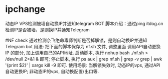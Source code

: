 # ipchange
动态IP VPS检测被墙自动换IP并通知telegram BOT
脚本介绍：通过ping itdog.cn检测IP是否被墙，是则换IP并通知Telegram

#NF check
通过检测奈飞绝命毒师判断是否掉解锁，是则自动换IP并通知Telegram bot
用法: 把下面的脚本保存为 nf.sh 文件, 调整里面 调用API自动更换IP 的部分, 加上调用自己的API地址.
启动脚本, 执行 nohup bash ./nf.sh > /dev/null 2>&1 & 即可;
停止脚本, 执行 ps aux | grep nf.sh | grep -v grep | awk '{print $2}' | xargs kill -9 即可.
使用场景: 当解锁失效时, 动态IP的vps, 通过API自动更换IP; 非动态IP的vps, 自动换配置/出口等.
